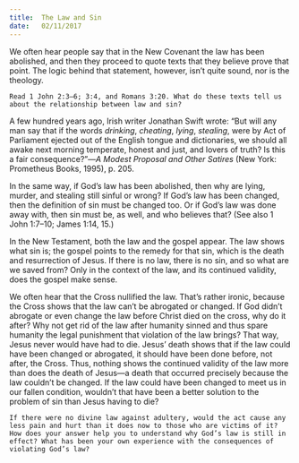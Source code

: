 ```yaml
---
title:  The Law and Sin
date:   02/11/2017
---
```


We often hear people say that in the New Covenant the law has been abolished, and then they proceed to quote texts that they believe prove that point. The logic behind that statement, however, isn’t quite sound, nor is the theology.

`Read 1 John 2:3–6; 3:4, and Romans 3:20. What do these texts tell us about the relationship between law and sin?`

A few hundred years ago, Irish writer Jonathan Swift wrote: “But will any man say that if the words _drinking_, _cheating_, _lying_, _stealing_, were by Act of Parliament ejected out of the English tongue and dictionaries, we should all awake next morning temperate, honest and just, and lovers of truth? Is this a fair consequence?”—*A Modest Proposal and Other Satires* (New York: Prometheus Books, 1995), p. 205.

In the same way, if God’s law has been abolished, then why are lying, murder, and stealing still sinful or wrong? If God’s law has been changed, then the definition of sin must be changed too. Or if God’s law was done away with, then sin must be, as well, and who believes that? (See also 1 John 1:7–10; James 1:14, 15.)

In the New Testament, both the law and the gospel appear. The law shows what sin is; the gospel points to the remedy for that sin, which is the death and resurrection of Jesus. If there is no law, there is no sin, and so what are we saved from? Only in the context of the law, and its continued validity, does the gospel make sense.

We often hear that the Cross nullified the law. That’s rather ironic, because the Cross shows that the law can’t be abrogated or changed. If God didn’t abrogate or even change the law before Christ died on the cross, why do it after? Why not get rid of the law after humanity sinned and thus spare humanity the legal punishment that violation of the law brings? That way, Jesus never would have had to die. Jesus’ death shows that if the law could have been changed or abrogated, it should have been done before, not after, the Cross. Thus, nothing shows the continued validity of the law more than does the death of Jesus—a death that occurred precisely because the law couldn’t be changed. If the law could have been changed to meet us in our fallen condition, wouldn’t that have been a better solution to the problem of sin than Jesus having to die?

`If there were no divine law against adultery, would the act cause any less pain and hurt than it does now to those who are victims of it? How does your answer help you to understand why God’s law is still in effect? What has been your own experience with the consequences of violating God’s law?`
